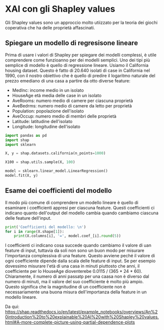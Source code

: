 # XAI con gli Shapley values

Gli Shapley values sono un approccio molto utiizzato per la teoria dei giochi coperativa che ha delle proprietà affascinati. 

## Spiegare un modello di regresisone lineare

Prima di usare i valori di Shapley per spiegare dei modelli complessi, è utile comprendere come funzioanno per dei modelli semplici. Uno dei tipi più semplice di modello è quello di regressione lineare. Usiamo il California housing dataset. Questo è fatto di 20.640 isolati di case in California nel 1990, con il nostro obiettivo che è quello di predire il logaritmo naturale del prezzo emediano di una casa a partire da otto diverse feature:

* MedInc: income medio in un isolato
* HouseAge età media delle case in un isolato
* AveRooms: numero medio di camere per ciascuna proprietà
* AveBedrms: numero medio di camere da letto per proprietà
* Population: popolazione dell'isolato
* AveOccup: numero medio di membri delle proprietà
* Latitude: latitudine dell'isolato
* Longitude: longitudine dell'isolato

```py
import pandas as pd
import shap
import sklearn

X, y = shap.datasets.california(n_points=1000)

X100 = shap.utils.sample(X, 100)

model = sklearn.linear_model.LinearRegression()
model.fit(X, y)
```

## Esame dei coefficienti del modello

Il modo più comune di comprendere un modello lineare è quello di esaminare i coefficienti appresi per ciascuna feature. Questi coefficienti ci indicano quanto dell'output del modello cambia quando cambiamo ciascuna delle feature dell'input.

```py
print('Coefficienti del modello: \n')
for i in range(X.shape[1]):
    print(X.columns[i], '=', model.coef_[i].round(5))
```

I coefficienti ci indicano cosa succede quando cambiamo il valore di uan feature di input, tuttavia da soli non sono un buon modo per misurare l'importanza complessiva di una feature. Questo avviene peché il valore di ogni coefficiente dipende dalla scala delle feature di input. Se per esempio dovessimo misurare l'età di una casa in minuti piuttosto che anni, il coefficiente per lo HouseAge dioventerebe 0.0115 /  (365 * 24 * 60). Chiaramente, il numero di anni passatp per una caasa non è diverso dal numero di minuti, ma il valore del suo coefficiente è molto più ampio. Questo significa che la magnitudine di un coefficiente non è necessariamente una buona misura dell'importanza della feature in un modello lineare.

Da qui: https://shap.readthedocs.io/en/latest/example_notebooks/overviews/An%20introduction%20to%20explainable%20AI%20with%20Shapley%20values.html#A-more-complete-picture-using-partial-dependence-plots
